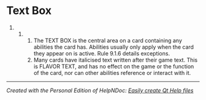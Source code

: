 # Text Box

1. &nbsp;
   1. &nbsp;
      1. The TEXT BOX is the central area on a card containing any abilities the card has. Abilities usually only apply when the card they appear on is active. Rule 9.1.6 details exceptions.
      1. Many cards have italicised text written after their game text. This is FLAVOR TEXT, and has no effect on the game or the function of the card, nor can other abilities reference or interact with it.

***
_Created with the Personal Edition of HelpNDoc: [Easily create Qt Help files](<https://www.helpndoc.com/feature-tour>)_
